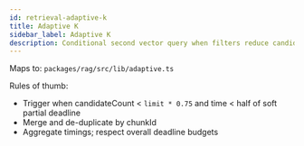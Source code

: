 ```yaml
---
id: retrieval-adaptive-k
title: Adaptive K
sidebar_label: Adaptive K
description: Conditional second vector query when filters reduce candidates and time permits
---
```


Maps to: `packages/rag/src/lib/adaptive.ts`

Rules of thumb:

- Trigger when candidateCount < `limit * 0.75` and time < half of soft partial deadline
- Merge and de-duplicate by chunkId
- Aggregate timings; respect overall deadline budgets
